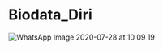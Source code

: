 # Biodata_Diri

![WhatsApp Image 2020-07-28 at 10 09 19](https://user-images.githubusercontent.com/60589488/88614744-9cb7b100-d0ba-11ea-9bf1-4b1c701b0c2f.jpeg)
